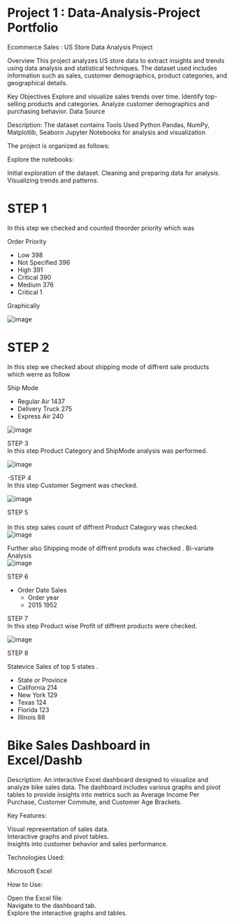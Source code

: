 # Project 1 : Data-Analysis-Project Portfolio

Ecommerce Sales : US Store Data Analysis Project

Overview
This project analyzes US store data to extract insights and trends using data analysis and statistical techniques. The dataset used includes information such as sales, customer demographics, product categories, and geographical details.

Key Objectives
Explore and visualize sales trends over time.
Identify top-selling products and categories.
Analyze customer demographics and purchasing behavior.
Data Source

Description: The dataset contains
Tools Used
Python
Pandas, NumPy, Matplotlib, Seaborn
Jupyter Notebooks for analysis and visualization

The project is organized as follows:

Explore the notebooks:

 Initial exploration of the dataset.
 Cleaning and preparing data for analysis.
 Visualizing trends and patterns.

# STEP 1 <br>
In this step we checked and counted theorder priority which was<br>

Order Priority

- Low              398 <br>
- Not Specified    396 <br>
- High             391 <br>
- Critical         390 <br>
- Medium           376 <br>
- Critical           1 <br>


 Graphically <br>

 ![image](https://github.com/yasiralikhan96/EDA-Data-Analysis-Project/assets/174413017/b958bcda-7449-405d-9ef6-dcb9fe7cf242)


# STEP 2 <br>
In this step we checked about shipping mode of diffrent sale products which werre as follow <br>

Ship Mode <br>
- Regular Air       1437 <br>
- Delivery Truck     275 <br>
- Express Air        240 <br>

![image](https://github.com/yasiralikhan96/EDA-Data-Analysis-Project/assets/174413017/86f980c8-c066-4430-993d-dad2e8023821)


STEP 3 <br>
In this step Product Category and ShipMode analysis was performed. <br>

![image](https://github.com/yasiralikhan96/EDA-Data-Analysis-Project/assets/174413017/f0ae198a-3cc4-4eec-9427-097407147e5b)


-STEP 4 <br>
In this step Customer Segment was checked. <br>


![image](https://github.com/yasiralikhan96/EDA-Data-Analysis-Project/assets/174413017/aae6c4f0-05b1-4b1e-8c4b-e4c4b08f4599)

STEP 5 <br>  
In this step sales count of diffrent Product Category was checked. <br>
![image](https://github.com/yasiralikhan96/EDA-Data-Analysis-Project/assets/174413017/5f77fd04-bb36-4323-b8dc-3fe4f7b866f1)

Further also Shipping mode of diffrent produts was checked . Bi-variate Analysis <br>
![image](https://github.com/yasiralikhan96/EDA-Data-Analysis-Project/assets/174413017/de6ea7e2-59ec-44d8-b619-92e794590472)


STEP 6 <br>
- Order Date Sales<br>
  - Order year<br>
  - 2015    1952 <br>

STEP 7 <br>
In this step Product wise Profit of diffrent products were checked. <br>

![image](https://github.com/yasiralikhan96/EDA-Data-Analysis-Project/assets/174413017/4262af5c-6e96-472c-8786-1fb70f4e6f5b)

STEP 8 <br>

Statevice Sales of top 5 states . <br>
 - State or Province <br>
 - California    214 <br>
 - New York      129 <br>
 - Texas         124 <br>
 - Florida       123 <br>
 - Illinois       88

# Bike Sales Dashboard in Excel/Dashb

Description:
An interactive Excel dashboard designed to visualize and analyze bike sales data. The dashboard includes various graphs and pivot tables to provide insights into metrics such as Average Income Per Purchase, Customer Commute, and Customer Age Brackets.

Key Features:

   Visual representation of sales data.<br>
   Interactive graphs and pivot tables.<br>
   Insights into customer behavior and sales performance.<br>

Technologies Used:

   Microsoft Excel<br>

How to Use:

   Open the Excel file.<br>
   Navigate to the dashboard tab.<br>
   Explore the interactive graphs and tables. <br>

